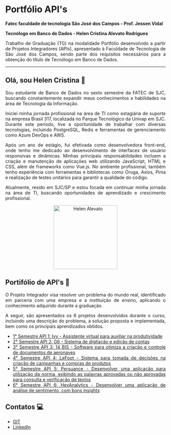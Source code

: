 # Portfólio API's

**Fatec faculdade de tecnologia São José dos Campos - Prof. Jessen Vidal**

**Tecnólogo em Banco de Dados - Helen Cristina Alevato Rodrigues**


<div align="justify">
Trabalho de Graduação (TG) na modalidade Portfólio desenvolvido a partir de Projetos Integradores (APIs), apresentado à Faculdade de Tecnologia de São José dos Campos, sendo parte dos requisitos necessários para a obtenção do título de Tecnólogo em Banco de Dados.
</div>

___
## Olá, sou Helen Cristina 👋

<div align="justify">
Sou estudante de Banco de Dados no sexto semestre da FATEC de SJC, buscando constantemente expandir meus conhecimentos e habilidades na área de Tecnologia da Informação.

Iniciei minha jornada profissional na área de TI como estagiária de suporte na empresa Brasil 317, localizada no Parque Tecnológico da Univap em SJC. Durante este período, tive a oportunidade de trabalhar com diversas tecnologias, incluindo PostgreSQL, Redis e ferramentas de gerenciamento como Azure DevOps e AWS.

Após um ano de estágio, fui efetivada como desenvolvedora front-end, onde tenho me dedicado ao desenvolvimento de interfaces de usuário responsivas e dinâmicas. Minhas principais responsabilidades incluem a criação e manutenção de aplicações web utilizando JavaScript, HTML e CSS, além de frameworks como Vue.js. No ambiente profissional, também tenho experiência com ferramentas e bibliotecas como Oruga, Axios, Pinia e realização de testes unitários para garantir a qualidade do código.

Atualmente, resido em SJC/SP e estou focada em continuar minha jornada na área de TI, buscando oportunidades de aprendizado e crescimento profissional. 

</div>

<p align="center">
  <img src="https://github.com/HelenAlevato/Bertoti/blob/main/Metodologia%20da%20Pesquisa%20Cientifico%20Tecnol%C3%B3gica/assets/helen.jpg" alt="Helen Alevato" width="200" height="200">
</p>

## Portifólio de API's 🎯
<div align="justify">
  
O Projeto Integrador visa resolver um problema do mundo real, identificado em parceria com uma empresa e a instituição de ensino, aplicando o conhecimento adquirido durante a graduação.

A seguir, são apresentados os 6 projetos desenvolvidos durante o curso, incluindo uma descrição do problema, a solução proposta e implementada, bem como os principais aprendizados obtidos.

</div>

<div align="justify">

- [1° Semestre API 1: Ivy - Assistente virtual para auxiliar na produtividade](https://github.com/HelenAlevato/Bertoti/blob/main/Metodologia%20da%20Pesquisa%20Cientifico%20Tecnol%C3%B3gica/API_1.md) 
- [2° Semestre API 2: G6 - Sistema de digitação e edição de contas](https://github.com/HelenAlevato/Bertoti/blob/main/Metodologia%20da%20Pesquisa%20Cientifico%20Tecnol%C3%B3gica/API%20_2.md)
- [3° Semestre API 3: 14 BIS - Software para otimiza a criação e controle de documentos de aeronaves](https://github.com/HelenAlevato/Bertoti/blob/main/Metodologia%20da%20Pesquisa%20Cientifico%20Tecnol%C3%B3gica/API%20_3.md)
- [4° Semestre API 4: LeFoot - Sistema para tomada de decisões na criação de campanhas e compras de produtos ](https://github.com/HelenAlevato/Bertoti/blob/main/Metodologia%20da%20Pesquisa%20Cientifico%20Tecnol%C3%B3gica/API%20_4.md)
- [5° Semestre API 5: Persuance - Desenvolver uma aplicação para utilização da norma, exibindo as palavras aprovadas ou não aprovadas para consulta e verificação de textos](https://github.com/HelenAlevato/Bertoti/blob/main/Metodologia%20da%20Pesquisa%20Cientifico%20Tecnol%C3%B3gica/API_5.md)
- [6° Semestre API 6: HexAnalytics - Desenvolver uma aplicação de análise de sentimento, com bons insights](https://github.com/HelenAlevato/Bertoti/blob/main/Metodologia%20da%20Pesquisa%20Cientifico%20Tecnol%C3%B3gica/API_6.md)

</div>

## Contatos 💻
* [GIT](https://github.com/HelenAlevato)
* [LinkedIn](https://www.linkedin.com/in/helenalevato/)
